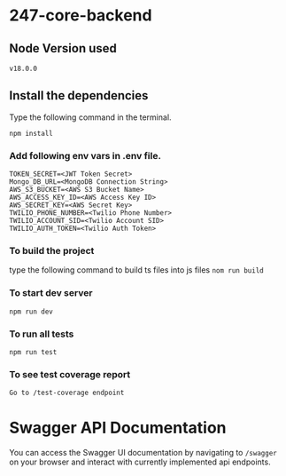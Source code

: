 # 247-core-backend

## Node Version used

`v18.0.0`

## Install the dependencies

Type the following command in the terminal.

`npm install`

### Add following env vars in .env file.

```
TOKEN_SECRET=<JWT Token Secret>
Mongo_DB_URL=<MongoDB Connection String>
AWS_S3_BUCKET=<AWS S3 Bucket Name>
AWS_ACCESS_KEY_ID=<AWS Access Key ID>
AWS_SECRET_KEY=<AWS Secret Key>
TWILIO_PHONE_NUMBER=<Twilio Phone Number>
TWILIO_ACCOUNT_SID=<Twilio Account SID>
TWILIO_AUTH_TOKEN=<Twilio Auth Token>
```

### To build the project

type the following command to build ts files into js files
`nom run build`

### To start dev server

`npm run dev`

### To run all tests

`npm run test`

### To see test coverage report

`Go to /test-coverage endpoint`

# Swagger API Documentation

You can access the Swagger UI documentation by navigating to
`/swagger` on your browser and interact with currently implemented api endpoints.
